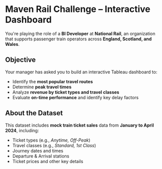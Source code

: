 <h1>Maven Rail Challenge – Interactive Dashboard</h1>

<p>You're playing the role of a <strong>BI Developer</strong> at <strong>National Rail</strong>, an organization that supports passenger train operators across <strong>England, Scotland, and Wales</strong>.</p>

<h2> Objective</h2>
<p>Your manager has asked you to build an interactive Tableau dashboard to:</p>
<ul>
  <li> Identify the <strong>most popular travel routes</strong></li>
  <li> Determine <strong>peak travel times</strong></li>
  <li> Analyze <strong>revenue by ticket types and travel classes</strong></li>
  <li> Evaluate <strong>on-time performance</strong> and identify key delay factors</li>
</ul>

<h2> About the Dataset</h2>
<p>This dataset includes <strong>mock train ticket sales</strong> data from <strong>January to April 2024</strong>, including:</p>
<ul>
  <li>Ticket types (e.g., <em>Anytime, Off-Peak</em>)</li>
  <li>Travel classes (e.g., <em>Standard, 1st Class</em>)</li>
  <li>Journey dates and times</li>
  <li>Departure & Arrival stations</li>
  <li>Ticket prices and other key details</li>
</ul>

